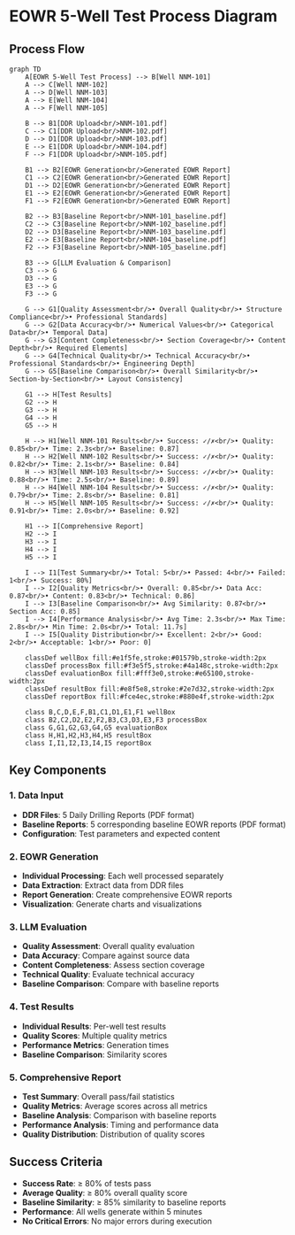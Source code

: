 # EOWR 5-Well Test Process Diagram

## Process Flow

```mermaid
graph TD
    A[EOWR 5-Well Test Process] --> B[Well NNM-101]
    A --> C[Well NNM-102]
    A --> D[Well NNM-103]
    A --> E[Well NNM-104]
    A --> F[Well NNM-105]
    
    B --> B1[DDR Upload<br/>NNM-101.pdf]
    C --> C1[DDR Upload<br/>NNM-102.pdf]
    D --> D1[DDR Upload<br/>NNM-103.pdf]
    E --> E1[DDR Upload<br/>NNM-104.pdf]
    F --> F1[DDR Upload<br/>NNM-105.pdf]
    
    B1 --> B2[EOWR Generation<br/>Generated EOWR Report]
    C1 --> C2[EOWR Generation<br/>Generated EOWR Report]
    D1 --> D2[EOWR Generation<br/>Generated EOWR Report]
    E1 --> E2[EOWR Generation<br/>Generated EOWR Report]
    F1 --> F2[EOWR Generation<br/>Generated EOWR Report]
    
    B2 --> B3[Baseline Report<br/>NNM-101_baseline.pdf]
    C2 --> C3[Baseline Report<br/>NNM-102_baseline.pdf]
    D2 --> D3[Baseline Report<br/>NNM-103_baseline.pdf]
    E2 --> E3[Baseline Report<br/>NNM-104_baseline.pdf]
    F2 --> F3[Baseline Report<br/>NNM-105_baseline.pdf]
    
    B3 --> G[LLM Evaluation & Comparison]
    C3 --> G
    D3 --> G
    E3 --> G
    F3 --> G
    
    G --> G1[Quality Assessment<br/>• Overall Quality<br/>• Structure Compliance<br/>• Professional Standards]
    G --> G2[Data Accuracy<br/>• Numerical Values<br/>• Categorical Data<br/>• Temporal Data]
    G --> G3[Content Completeness<br/>• Section Coverage<br/>• Content Depth<br/>• Required Elements]
    G --> G4[Technical Quality<br/>• Technical Accuracy<br/>• Professional Standards<br/>• Engineering Depth]
    G --> G5[Baseline Comparison<br/>• Overall Similarity<br/>• Section-by-Section<br/>• Layout Consistency]
    
    G1 --> H[Test Results]
    G2 --> H
    G3 --> H
    G4 --> H
    G5 --> H
    
    H --> H1[Well NNM-101 Results<br/>• Success: ✓/✗<br/>• Quality: 0.85<br/>• Time: 2.3s<br/>• Baseline: 0.87]
    H --> H2[Well NNM-102 Results<br/>• Success: ✓/✗<br/>• Quality: 0.82<br/>• Time: 2.1s<br/>• Baseline: 0.84]
    H --> H3[Well NNM-103 Results<br/>• Success: ✓/✗<br/>• Quality: 0.88<br/>• Time: 2.5s<br/>• Baseline: 0.89]
    H --> H4[Well NNM-104 Results<br/>• Success: ✓/✗<br/>• Quality: 0.79<br/>• Time: 2.8s<br/>• Baseline: 0.81]
    H --> H5[Well NNM-105 Results<br/>• Success: ✓/✗<br/>• Quality: 0.91<br/>• Time: 2.0s<br/>• Baseline: 0.92]
    
    H1 --> I[Comprehensive Report]
    H2 --> I
    H3 --> I
    H4 --> I
    H5 --> I
    
    I --> I1[Test Summary<br/>• Total: 5<br/>• Passed: 4<br/>• Failed: 1<br/>• Success: 80%]
    I --> I2[Quality Metrics<br/>• Overall: 0.85<br/>• Data Acc: 0.87<br/>• Content: 0.83<br/>• Technical: 0.86]
    I --> I3[Baseline Comparison<br/>• Avg Similarity: 0.87<br/>• Section Acc: 0.85]
    I --> I4[Performance Analysis<br/>• Avg Time: 2.3s<br/>• Max Time: 2.8s<br/>• Min Time: 2.0s<br/>• Total: 11.7s]
    I --> I5[Quality Distribution<br/>• Excellent: 2<br/>• Good: 2<br/>• Acceptable: 1<br/>• Poor: 0]
    
    classDef wellBox fill:#e1f5fe,stroke:#01579b,stroke-width:2px
    classDef processBox fill:#f3e5f5,stroke:#4a148c,stroke-width:2px
    classDef evaluationBox fill:#fff3e0,stroke:#e65100,stroke-width:2px
    classDef resultBox fill:#e8f5e8,stroke:#2e7d32,stroke-width:2px
    classDef reportBox fill:#fce4ec,stroke:#880e4f,stroke-width:2px
    
    class B,C,D,E,F,B1,C1,D1,E1,F1 wellBox
    class B2,C2,D2,E2,F2,B3,C3,D3,E3,F3 processBox
    class G,G1,G2,G3,G4,G5 evaluationBox
    class H,H1,H2,H3,H4,H5 resultBox
    class I,I1,I2,I3,I4,I5 reportBox
```

## Key Components

### 1. Data Input
- **DDR Files**: 5 Daily Drilling Reports (PDF format)
- **Baseline Reports**: 5 corresponding baseline EOWR reports (PDF format)
- **Configuration**: Test parameters and expected content

### 2. EOWR Generation
- **Individual Processing**: Each well processed separately
- **Data Extraction**: Extract data from DDR files
- **Report Generation**: Create comprehensive EOWR reports
- **Visualization**: Generate charts and visualizations

### 3. LLM Evaluation
- **Quality Assessment**: Overall quality evaluation
- **Data Accuracy**: Compare against source data
- **Content Completeness**: Assess section coverage
- **Technical Quality**: Evaluate technical accuracy
- **Baseline Comparison**: Compare with baseline reports

### 4. Test Results
- **Individual Results**: Per-well test results
- **Quality Scores**: Multiple quality metrics
- **Performance Metrics**: Generation times
- **Baseline Comparison**: Similarity scores

### 5. Comprehensive Report
- **Test Summary**: Overall pass/fail statistics
- **Quality Metrics**: Average scores across all metrics
- **Baseline Analysis**: Comparison with baseline reports
- **Performance Analysis**: Timing and performance data
- **Quality Distribution**: Distribution of quality scores

## Success Criteria

- **Success Rate**: ≥ 80% of tests pass
- **Average Quality**: ≥ 80% overall quality score
- **Baseline Similarity**: ≥ 85% similarity to baseline reports
- **Performance**: All wells generate within 5 minutes
- **No Critical Errors**: No major errors during execution
